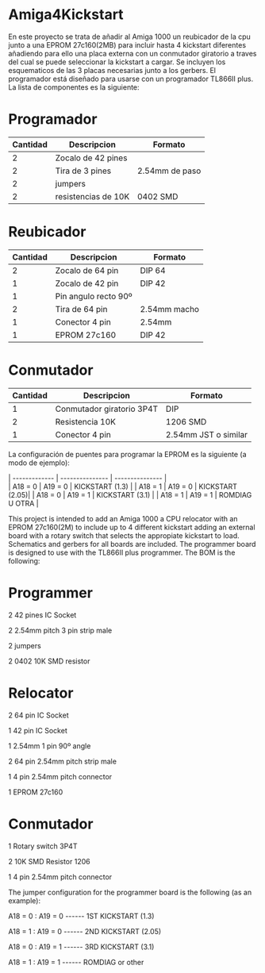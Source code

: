 # Amiga4Kickstart

En este proyecto se trata de añadir al Amiga 1000 un reubicador de la cpu junto a una EPROM 27c160(2MB) para incluir hasta
4 kickstart diferentes añadiendo para ello una placa externa con un conmutador giratorio a traves del cual se puede seleccionar
la kickstart a cargar.
Se incluyen los esquematicos de las 3 placas necesarias junto a los gerbers.
El programador está diseñado para usarse con un programador TL866II plus.
La lista de componentes es la siguiente:


# Programador

| Cantidad      | Descripcion             | Formato                        |
| ------------- | ----------------------- | ------------------------------ |   
|      2        |  Zocalo de 42 pines     |                                |
|      2        |  Tira de 3 pines        |  2.54mm de paso                |
|      2        |  jumpers                |                                |
|      2        |  resistencias de 10K    |  0402 SMD                      |


# Reubicador

| Cantidad      | Descripcion             | Formato                        |
| ------------- | ----------------------- | ------------------------------ |   
|      2        |  Zocalo de 64 pin       |  DIP 64                        |
|      1        |  Zocalo de 42 pin       |  DIP 42                        |
|      1        |  Pin angulo recto 90º   |                                |
|      2        |  Tira de 64 pin         |  2.54mm macho                  |
|      1        |  Conector 4 pin         |  2.54mm                        |
|      1        |  EPROM 27c160           |  DIP 42                        |


# Conmutador

| Cantidad      | Descripcion               | Formato                        |
| ------------- | ------------------------- | ------------------------------ |   
|      1        |  Conmutador giratorio 3P4T| DIP                            |
|      2        |  Resistencia 10K          | 1206 SMD                       |
|      1        |  Conector 4 pin           | 2.54mm JST o similar           |


La configuración de puentes para programar la EPROM es la siguiente (a modo de ejemplo):

| ------------- | --------------- | --------------- |   
|    A18 = 0    |     A19 = 0     | KICKSTART (1.3) |
|    A18 = 1    |     A19 = 0     | KICKSTART (2.05)|
|    A18 = 0    |     A19 = 1     | KICKSTART (3.1) |
|    A18 = 1    |     A19 = 1     | ROMDIAG U OTRA  |





This project is intended to add an Amiga 1000 a CPU relocator with an EPROM 27c160(2M) to include up to 4 different kickstart
adding an external board with a rotary switch that selects the appropiate kickstart to load.
Schematics and gerbers for all boards are included.
The programmer board is designed to use with the TL866II plus programmer.
The BOM is the following:

# Programmer

2 42 pines IC Socket

2 2.54mm pitch 3 pin strip male

2 jumpers

2 0402 10K SMD resistor


# Relocator

2 64 pin IC Socket

1 42 pin IC Socket

1 2.54mm 1 pin 90º angle

2 64 pin 2.54mm pitch strip male

1 4 pin 2.54mm pitch connector

1 EPROM 27c160


# Conmutador

1 Rotary switch 3P4T

2 10K SMD Resistor 1206

1 4 pin 2.54mm pitch connector


The jumper configuration for the programmer board is the following (as an example):

A18 = 0 : A19 = 0 ------ 1ST KICKSTART (1.3)

A18 = 1 : A19 = 0 ------ 2ND KICKSTART (2.05)

A18 = 0 : A19 = 1 ------ 3RD KICKSTART (3.1)

A18 = 1 : A19 = 1 ------ ROMDIAG or other


